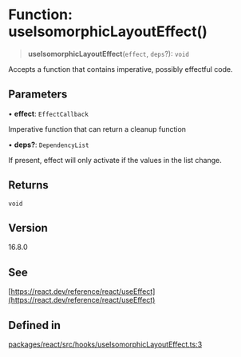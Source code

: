 # Function: useIsomorphicLayoutEffect()

> **useIsomorphicLayoutEffect**(`effect`, `deps`?): `void`

Accepts a function that contains imperative, possibly effectful code.

## Parameters

• **effect**: `EffectCallback`

Imperative function that can return a cleanup function

• **deps?**: `DependencyList`

If present, effect will only activate if the values in the list change.

## Returns

`void`

## Version

16.8.0

## See

[https://react.dev/reference/react/useEffect](https://react.dev/reference/react/useEffect)

## Defined in

[packages/react/src/hooks/useIsomorphicLayoutEffect.ts:3](https://github.com/mbti-nf-team/frontend-libraries/blob/3916286534b50dbdcab9c2145adbaa464419b886/packages/react/src/hooks/useIsomorphicLayoutEffect.ts#L3)
